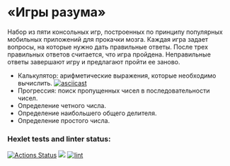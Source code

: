 # «Игры разума»
Набор из пяти консольных игр, построенных по принципу популярных мобильных приложений для прокачки мозга. Каждая игра задает вопросы, на которые нужно дать правильные ответы. После трех правильных ответов считается, что игра пройдена. Неправильные ответы завершают игру и предлагают пройти ее заново. 

* Калькулятор: арифметические выражения, которые необходимо вычислить.
[![asciicast](https://asciinema.org/a/460724.svg)](https://asciinema.org/a/460724)
* Прогрессия: поиск пропущенных чисел в последовательности чисел.
* Определение четного числа.
* Определение наибольшего общего делителя.
 * Определение простого числа.


### Hexlet tests and linter status:
[![Actions Status](https://github.com/Karzoug/php-project-lvl1/workflows/hexlet-check/badge.svg)](https://github.com/Karzoug/php-project-lvl1/actions) <a href="https://codeclimate.com/github/codeclimate/codeclimate/maintainability"><img src="https://api.codeclimate.com/v1/badges/a99a88d28ad37a79dbf6/maintainability" /></a> [![lint](https://github.com/Karzoug/php-project-lvl1/actions/workflows/lint.yml/badge.svg)](https://github.com/Karzoug/php-project-lvl1/actions/workflows/lint.yml)